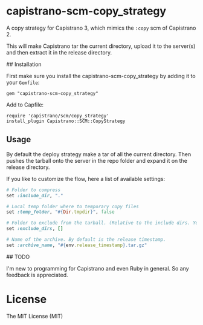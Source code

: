capistrano-scm-copy_strategy
============================

A copy strategy for Capistrano 3, which mimics the `:copy` scm of Capistrano 2.

This will make Capistrano tar the current directory, upload it to the server(s) and then extract it in the release directory.


## Installation

First make sure you install the capistrano-scm-copy_strategy by adding it to your `Gemfile`:

    gem "capistrano-scm-copy_strategy"

Add to Capfile:

    require 'capistrano/scm/copy_strategy'
    install_plugin Capistrano::SCM::CopyStrategy


## Usage

By default the deploy strategy make a tar of all the current directory. Then pushes the tarball onto the server in the repo folder and expand it on the release directory.

If you like to customize the flow, here a list of available settings:


```ruby
# Folder to compress
set :include_dir, "." 

# Local temp folder where to temporary copy files
set :temp_folder, "#{Dir.tmpdir}", false

# Folder to exclude from the tarball. (Relative to the include dirs. You can use wildcards!)
set :exclude_dirs, []

# Name of the archive. By default is the release timestamp.
set :archive_name, "#{env.release_timestamp}.tar.gz"

```


    
## TODO

I'm new to programming for Capistrano and even Ruby in general. So any feedback is appreciated. 

License
=======

The MIT License (MIT)
